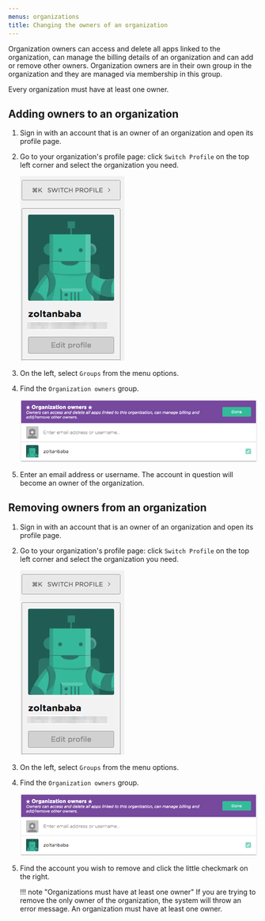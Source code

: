 ```yaml
---
menus: organizations
title: Changing the owners of an organization
---
```

Organization owners can access and delete all apps linked to the organization, can manage the billing details of an organization and can add or remove other owners. Organization owners are in their own group in the organization and they are managed via membership in this group.

Every organization must have at least one owner.

## Adding owners to an organization

1. Sign in with an account that is an owner of an organization and open its profile page.

1. Go to your organization's profile page: click `Switch Profile` on the top left corner and select the organization you need.

    ![Screenshot](/img/team-management/organization/switch-profile-2.png)

1. On the left, select `Groups` from the menu options.

1. Find the `Organization owners` group.

    ![Screenshot](/img/team-management/organization/org-owners.png)

1. Enter an email address or username. The account in question will become an owner of the organization.

## Removing owners from an organization

1. Sign in with an account that is an owner of an organization and open its profile page.

1. Go to your organization's profile page: click `Switch Profile` on the top left corner and select the organization you need.

    ![Screenshot](/img/team-management/organization/switch-profile-2.png)

1. On the left, select `Groups` from the menu options.

1. Find the `Organization owners` group.

    ![Screenshot](/img/team-management/organization/org-owners.png)

1. Find the account you wish to remove and click the little checkmark on the right.

    !!! note "Organizations must have at least one owner"
        If you are trying to remove the only owner of the organization, the system will throw an error message. An organization must have at least one owner.
